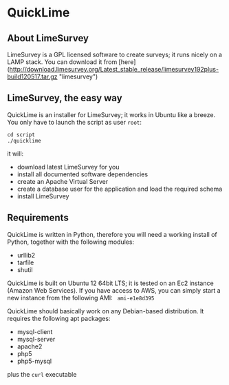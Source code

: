 QuickLime
=========

About LimeSurvey
------------------------------

LimeSurvey is a GPL licensed software to create surveys; it runs nicely on
a LAMP stack. 
You can download it from [here] (http://download.limesurvey.org/Latest_stable_release/limesurvey192plus-build120517.tar.gz "limesurvey")


LimeSurvey, the easy way
------------------------------

QuickLime is an installer for LimeSurvey; 
it works in Ubuntu like a breeze.
You only have to launch the script as user <code>root</code>:
<pre><code>cd script
./quicklime
</code></pre>

it will:

- download latest LimeSurvey for you
- install all documented software dependencies
- create an Apache Virtual Server 
- create a database user for the application and load the required schema
- install LimeSurvey

 
Requirements
------------
QuickLime is written in Python, therefore you will need a working install of Python, together with the following modules:

- urllib2
- tarfile
- shutil

QuickLime is built on Ubuntu 12 64bit LTS; it is tested on an Ec2 
instance (Amazon Web Services). If you have access to AWS, you can simply 
start a new instance from the following AMI: <code> ami-e1e8d395 </code>


QuickLime should basically work on any Debian-based distribution. It requires 
the following apt packages:

- mysql-client
- mysql-server
- apache2
- php5
- php5-mysql

plus the <code>curl</code> executable

